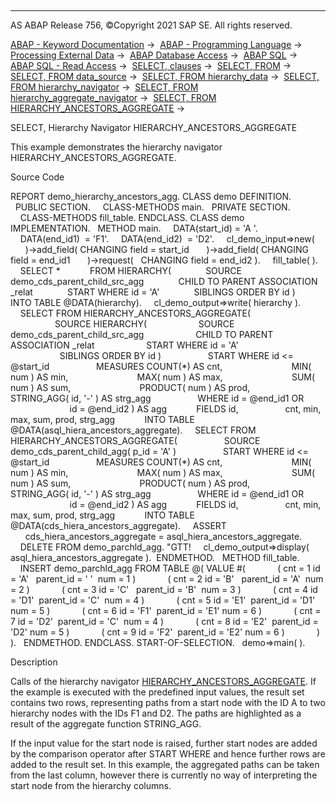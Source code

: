   

* * *

AS ABAP Release 756, ©Copyright 2021 SAP SE. All rights reserved.

[ABAP - Keyword Documentation](https://help.sap.com/doc/abapdocu_756_index_htm/7.56/en-US/abenabap.htm) →  [ABAP - Programming Language](https://help.sap.com/doc/abapdocu_756_index_htm/7.56/en-US/abenabap_reference.htm) →  [Processing External Data](https://help.sap.com/doc/abapdocu_756_index_htm/7.56/en-US/abenabap_language_external_data.htm) →  [ABAP Database Access](https://help.sap.com/doc/abapdocu_756_index_htm/7.56/en-US/abendb_access.htm) →  [ABAP SQL](https://help.sap.com/doc/abapdocu_756_index_htm/7.56/en-US/abenabap_sql.htm) →  [ABAP SQL - Read Access](https://help.sap.com/doc/abapdocu_756_index_htm/7.56/en-US/abenabap_sql_reading.htm) →  [SELECT, clauses](https://help.sap.com/doc/abapdocu_756_index_htm/7.56/en-US/abenselect_clauses.htm) →  [SELECT, FROM](https://help.sap.com/doc/abapdocu_756_index_htm/7.56/en-US/abapfrom_clause.htm) →  [SELECT, FROM data\_source](https://help.sap.com/doc/abapdocu_756_index_htm/7.56/en-US/abapselect_data_source.htm) →  [SELECT, FROM hierarchy\_data](https://help.sap.com/doc/abapdocu_756_index_htm/7.56/en-US/abenselect_hierarchy_data.htm) →  [SELECT, FROM hierarchy\_navigator](https://help.sap.com/doc/abapdocu_756_index_htm/7.56/en-US/abenselect_hierarchy_navigators.htm) →  [SELECT, FROM hierarchy\_aggregate\_navigator](https://help.sap.com/doc/abapdocu_756_index_htm/7.56/en-US/abenselect_hierarchy_agg_navis.htm) →  [SELECT, FROM HIERARCHY\_ANCESTORS\_AGGREGATE](https://help.sap.com/doc/abapdocu_756_index_htm/7.56/en-US/abenselect_hierarchy_ancs_agg.htm) → 

SELECT, Hierarchy Navigator HIERARCHY\_ANCESTORS\_AGGREGATE

This example demonstrates the hierarchy navigator HIERARCHY\_ANCESTORS\_AGGREGATE.

Source Code

REPORT demo\_hierarchy\_ancestors\_agg.
CLASS demo DEFINITION.
  PUBLIC SECTION.
    CLASS-METHODS main.
  PRIVATE SECTION.
    CLASS-METHODS fill\_table.
ENDCLASS.
CLASS demo IMPLEMENTATION.
  METHOD main.
    DATA(start\_id) = 'A '.
    DATA(end\_id1)  = 'F1'.
    DATA(end\_id2)  = 'D2'.
    cl\_demo\_input=>new(
      )->add\_field( CHANGING field = start\_id
      )->add\_field( CHANGING field = end\_id1
      )->request(   CHANGING field = end\_id2 ).
    fill\_table( ).
    SELECT \*
           FROM HIERARCHY(
             SOURCE demo\_cds\_parent\_child\_src\_agg
             CHILD TO PARENT ASSOCIATION \_relat
             START WHERE id = 'A'
             SIBLINGS ORDER BY id )
           INTO TABLE @DATA(hierarchy).
    cl\_demo\_output=>write( hierarchy ).
    SELECT FROM HIERARCHY\_ANCESTORS\_AGGREGATE(
                  SOURCE HIERARCHY(
                    SOURCE demo\_cds\_parent\_child\_src\_agg
                    CHILD TO PARENT ASSOCIATION \_relat
                    START WHERE id = 'A'
                    SIBLINGS ORDER BY id )
                  START WHERE id <= @start\_id
                  MEASURES COUNT(\*) AS cnt,
                           MIN( num ) AS min,
                           MAX( num ) AS max,
                           SUM( num ) AS sum,
                           PRODUCT( num ) AS prod,
                           STRING\_AGG( id, '-' ) AS strg\_agg
                  WHERE id = @end\_id1 OR
                        id = @end\_id2 ) AS agg
           FIELDS id,
                  cnt, min, max, sum, prod, strg\_agg
           INTO TABLE @DATA(asql\_hiera\_ancestors\_aggregate).
    SELECT FROM HIERARCHY\_ANCESTORS\_AGGREGATE(
                  SOURCE demo\_cds\_parent\_child\_agg( p\_id = 'A' )
                  START WHERE id <= @start\_id
                  MEASURES COUNT(\*) AS cnt,
                           MIN( num ) AS min,
                           MAX( num ) AS max,
                           SUM( num ) AS sum,
                           PRODUCT( num ) AS prod,
                           STRING\_AGG( id, '-' ) AS strg\_agg
                  WHERE id = @end\_id1 OR
                        id = @end\_id2 ) AS agg
           FIELDS id,
                  cnt, min, max, sum, prod, strg\_agg
           INTO TABLE @DATA(cds\_hiera\_ancestors\_aggregate).
    ASSERT
      cds\_hiera\_ancestors\_aggregate = asql\_hiera\_ancestors\_aggregate.
    DELETE FROM demo\_parchld\_agg. "GTT!
    cl\_demo\_output=>display( asql\_hiera\_ancestors\_aggregate ).  ENDMETHOD.
  METHOD fill\_table.
    INSERT demo\_parchld\_agg FROM TABLE @( VALUE #(
            ( cnt = 1 id = 'A'   parent\_id = ' '  num = 1 )
            ( cnt = 2 id = 'B'   parent\_id = 'A'  num = 2 )
            ( cnt = 3 id = 'C'   parent\_id = 'B'  num = 3 )
            ( cnt = 4 id = 'D1'  parent\_id = 'C'  num = 4 )
            ( cnt = 5 id = 'E1'  parent\_id = 'D1' num = 5 )
            ( cnt = 6 id = 'F1'  parent\_id = 'E1' num = 6 )
            ( cnt = 7 id = 'D2'  parent\_id = 'C'  num = 4 )
            ( cnt = 8 id = 'E2'  parent\_id = 'D2' num = 5 )
            ( cnt = 9 id = 'F2'  parent\_id = 'E2' num = 6 )
            ) ).
  ENDMETHOD.
ENDCLASS.
START-OF-SELECTION.
  demo=>main( ).

Description

Calls of the hierarchy navigator [HIERARCHY\_ANCESTORS\_AGGREGATE](https://help.sap.com/doc/abapdocu_756_index_htm/7.56/en-US/abenselect_hierarchy_ancs_agg.htm). If the example is executed with the predefined input values, the result set contains two rows, representing paths from a start node with the ID A to two hierarchy nodes with the IDs F1 and D2. The paths are highlighted as a result of the aggregate function STRING\_AGG.

If the input value for the start node is raised, further start nodes are added by the comparison operator after START WHERE and hence further rows are added to the result set. In this example, the aggregated paths can be taken from the last column, however there is currently no way of interpreting the start node from the hierarchy columns.